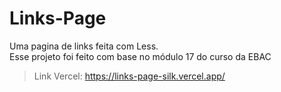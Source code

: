 # Links-Page

Uma pagina de links feita com Less.<br>
Esse projeto foi feito com base no módulo 17 do curso da EBAC<br>

> Link Vercel: https://links-page-silk.vercel.app/

